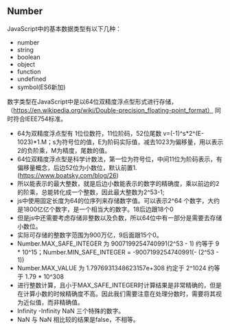 ## Number
JavaScript中的基本数据类型有以下几种：
- number
- string
- boolean
- object
- function
- undefined
- symbol(ES6新加)

数字类型在JavaScript中是以64位双精度浮点型形式进行存储，（https://en.wikipedia.org/wiki/Double-precision_floating-point_format）
同时符合IEEE754标准。
- 64为双精度浮点型有 1位位数符，11位阶码，52位尾数  v=(-1)^s*2^(E-1023)*1.M；s为符号位的值，E为阶码实际值，减去1023为偏移量，用以表示2的负阶乘，M为精度，尾数的值。
- 64位双精度浮点型是科学计数法，第一位为符号位，中间11位为阶码表示，有偏移量概念，后边52位为小数位，默认前置1.(https://www.boatsky.com/blog/26)
- 所以能表示的最大整数，就是后边小数能表示的数字的精确度，乘以前边的2的阶乘，总能转化成一个整数，因此最大整数为2^53-1;
- js中使用固定长度为64的位序列来存储数字值。可以表示2^64 个数字，大约是1800亿亿个数字，是一个相当大的数字。18后边跟18个0
- 但是js中还需要考虑存储非整数以及负数，所以64位中有一部分是需要去存储小数位。
- 实际可存储的整数字范围为900万亿，9后面跟15个0。
- Number.MAX_SAFE_INTEGER 为 9007199254740991(2^53 - 1) 约等于 9 * 10^15；Number.MIN_SAFE_INTEGER = -9007199254740991(- (2^53 - 1))
- Number.MAX_VALUE 为 1.7976931348623157e+308 约定于 2^1024 约等于 1.79 * 10^308
- 进行整数计算，且小于MAX_SAFE_INTEGER时计算结果是非常精确的，但是在计算小数的时候精确度不高。因此我们需要注意在处理分数时，需要将其视为近似值，而非精确值。
- Infinity -Infinity NaN 三个特殊的数字。
- NaN 与 NaN 相比较的结果是false，不相等。
